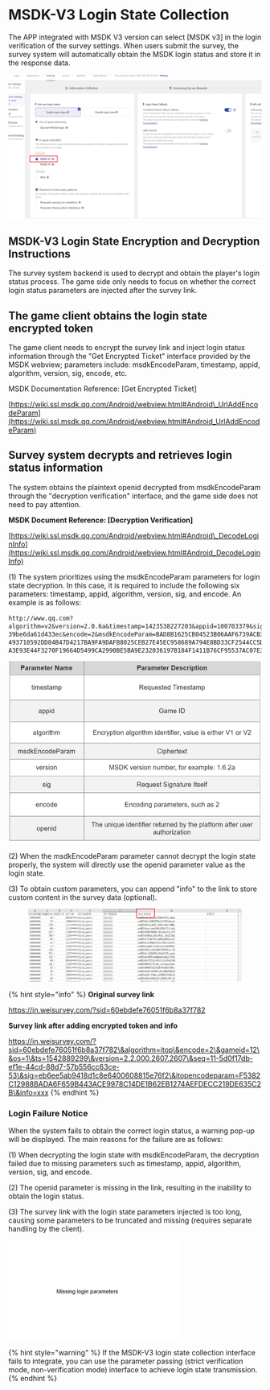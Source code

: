# MSDK-V3 Login State Collection

The APP integrated with MSDK V3 version can select \[MSDK v3] in the login verification of the survey settings. When users submit the survey, the survey system will automatically obtain the MSDK login status and store it in the response data.

![](../../.gitbook/assets/Snipaste_2025-02-20_10-13-06.png)

## MSDK-V3 Login State Encryption and Decryption Instructions

The survey system backend is used to decrypt and obtain the player's login status process. The game side only needs to focus on whether the correct login status parameters are injected after the survey link.

## The game client obtains the login state encrypted token

The game client needs to encrypt the survey link and inject login status information through the "Get Encrypted Ticket" interface provided by the MSDK webview; parameters include: msdkEncodeParam, timestamp, appid, algorithm, version, sig, encode, etc.

MSDK Documentation Reference: \[Get Encrypted Ticket]

[https://wiki.ssl.msdk.qq.com/Android/webview.html#Android\_UrlAddEncodeParam](https://wiki.ssl.msdk.qq.com/Android/webview.html#Android_UrlAddEncodeParam)



## Survey system decrypts and retrieves login status information

The system obtains the plaintext openid decrypted from msdkEncodeParam through the "decryption verification" interface, and the game side does not need to pay attention.

**MSDK Document Reference: \[Decryption Verification]**

[https://wiki.ssl.msdk.qq.com/Android/webview.html#Android\_DecodeLoginInfo](https://wiki.ssl.msdk.qq.com/Android/webview.html#Android_DecodeLoginInfo)

(1) The system prioritizes using the msdkEncodeParam parameters for login state decryption. In this case, it is required to include the following six parameters: timestamp, appid, algorithm, version, sig, and encode. An example is as follows:

```
http://www.qq.com?algorithm=v2&version=2.0.6a&timestamp=1423538227203&appid=100703379&sig=427291da31b56b597
39be6da61d433ec&encode=2&msdkEncodeParam=BAD8B1625CB04523B06AAF6739ACB3CEA96F54393831AF5C6890E92EE61CF1A29F
493710592DD84B47D4217BA9FA9DAFB8025CEB27E45EC958689A794E8BD33CF2544CC5D00FCE03AEF7B23EE2BFCA4332F5D69547477
A3E93E44F3270F19664D5499CA2990BE5BA9E232036197B184F1411B76CF95537AC07E3D6A27F054AD3F26648B18554F9C1
```

![](../../.gitbook/assets/说明.png)

(2) When the msdkEncodeParam parameter cannot decrypt the login state properly, the system will directly use the openid parameter value as the login state.

(3) To obtain custom parameters, you can append "info" to the link to store custom content in the survey data (optional).

<figure><img src="../../.gitbook/assets/image (835).png" alt=""><figcaption></figcaption></figure>

{% hint style="info" %}
**Original survey link**

&#x20;https://in.weisurvey.com/?sid=60ebdefe76051f6b8a37f782

**Survey link after adding encrypted token and info**

https://in.weisurvey.com/?sid=60ebdefe76051f6b8a37f782\&algorithm=itop\&encode=2\&gameid=12\&os=1\&ts=1542889299\&version=2.2.000.2607.2607\&seq=11-5d0f17db-ef1e-44cd-88d7-57b556cc63ce-53\&sig=eb6ee5ab9418d1c8e6400608815e76f2\&itopencodeparam=F5382C12988BADA6F659B443ACE9978C14DE1B62EB1274AEFDECC219DE635C2B\&info=xxx
{% endhint %}



### Login Failure Notice

When the system fails to obtain the correct login status, a warning pop-up will be displayed. The main reasons for the failure are as follows:&#x20;

(1) When decrypting the login state with msdkEncodeParam, the decryption failed due to missing parameters such as timestamp, appid, algorithm, version, sig, and encode.&#x20;

(2) The openid parameter is missing in the link, resulting in the inability to obtain the login status.&#x20;

(3) The survey link with the login state parameters injected is too long, causing some parameters to be truncated and missing (requires separate handling by the client).

![Login failed](../../.gitbook/assets/Snipaste_2025-02-21_15-34-33.png)

{% hint style="warning" %}
If the MSDK-V3 login state collection interface fails to integrate, you can use the parameter passing (strict verification mode, non-verification mode) interface to achieve login state transmission.
{% endhint %}

